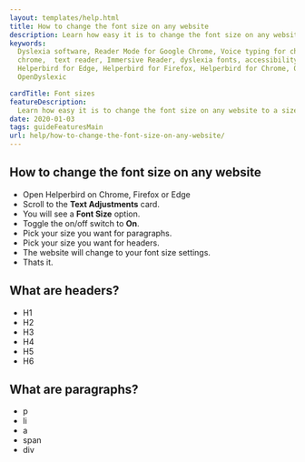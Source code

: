 ```yaml
---
layout: templates/help.html
title: How to change the font size on any website
description: Learn how easy it is to change the font size on any website to a size that suits you.
keywords:
  Dyslexia software, Reader Mode for Google Chrome, Voice typing for chrome, Text to speech for
  chrome,  text reader, Immersive Reader, dyslexia fonts, accessibility software, dyslexia software,
  Helperbird for Edge, Helperbird for Firefox, Helperbird for Chrome, Opendyslexic for Chrome,
  OpenDyslexic

cardTitle: Font sizes
featureDescription:
  Learn how easy it is to change the font size on any website to a size that suits you.
date: 2020-01-03
tags: guideFeaturesMain
url: help/how-to-change-the-font-size-on-any-website/
---
```


## How to change the font size on any website

- Open Helperbird on Chrome, Firefox or Edge
- Scroll to the **Text Adjustments** card.
- You will see a **Font Size** option.
- Toggle the on/off switch to **On**.
- Pick your size you want for paragraphs.
- Pick your size you want for headers.
- The website will change to your font size settings.
- Thats it.

## What are headers?

- H1
- H2
- H3
- H4
- H5
- H6

## What are paragraphs?

- p
- li
- a
- span
- div
